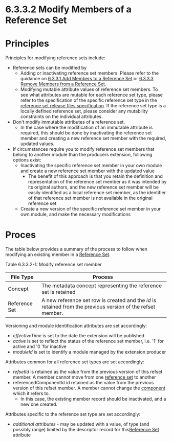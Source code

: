# 6.3.3.2 Modify Members of a Reference Set

# Principles

Principles for modifying reference sets include:

  * Reference sets can be modified by 
    * Adding or inactivating reference set members. Please refer to the guidance on [6.3.3.1 Add Members to a Reference Set](6.3.3.1-Add-Members-to-a-Reference-Set_59343436.html) or [6.3.3.3 Remove Members from a Reference Set](6.3.3.3-Remove-Members-from-a-Reference-Set_59343458.html). 
    * Modifying mutable attribute values of reference set members. To see what attributes are mutable for each reference set type, please refer to the specification of the specific reference set type in the [reference set release files specification](https://confluence.ihtsdotools.org/display/WIPRELFMT/4.+Reference+Set+Release+Files+Specification?src=breadcrumbs-parent). If the reference set type is a locally defined reference set, please consider any mutability constraints on the individual attributes. 
  * Don't modify immutable attributes of a reference set. 
    * In the case where the modification of an immutable attribute is required, this should be done by inactivating the reference set member and creating a new reference set member with the required, updated values. 
  * If circumstances require you to modify reference set members that belong to another module than the producers extension, following options exist: 
    * Inactivating the specific reference set member in your own module and create a new reference set member with the updated value 
      * The benefit of this approach is that you retain the definition and representation of the reference set member as it was intended by its original authors, and the new reference set member will be easily identified as a local reference set member, as the identifier of that reference set member is not available in the original reference set 
    * Create a new version of the specific reference set member in your own module, and make the necessary modifications 

# Proces

The table below provides a summary of the process to follow when modifying an existing member in a [Reference Set](https://confluence.ihtsdotools.org/display/DOCGLOSS/Reference+Set "Glossary link: Reference Set"). 

Table 6.3.3.2-1: Modify reference set member

File Type| Process  
---|---  
Concept| The metadata concept representing the reference set is retained  
Reference Set| A new reference set row is created and the _id_ is retained from the previous version of the refset member.   
Versioning and module identification attributes are set accordingly:

  * _effectiveTime_ is set to the date the extension will be published
  *  _active_ is set to reflect the status of the reference set member, i.e. '1' for active and '0 'for inactive 
  * _moduleId_ is set to identify a module managed by the extension producer

  
Attributes common for all reference set types are set accordingly:

  * _refsetId_ is retained as the value from the previous version of this refset member. A member cannot move from one [reference set](https://confluence.ihtsdotools.org/display/DOCGLOSS/reference+set "Glossary link: reference set") to another 
  * referencedComponentId id retained as the value from the previous version of this refset member. A member cannot change the [component](https://confluence.ihtsdotools.org/display/DOCGLOSS/component "Glossary link: component") which it refers to. 
    * In this case, the existing member record should be inactivated, and a new one created.

  
Attributes specific to the reference set type are set accordingly:

  * _additional attributes_ \- may be updated with a value, of type (and possibly range) limited by the descriptor record for this[Reference Set](https://confluence.ihtsdotools.org/display/DOCGLOSS/Reference+Set "Glossary link: Reference Set") attribute


